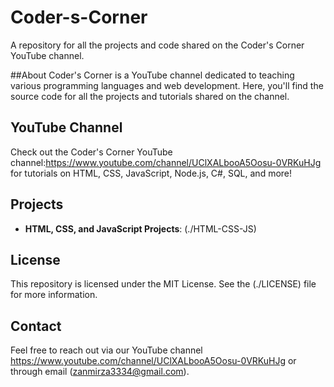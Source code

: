 # Coder-s-Corner
 A repository for all the projects and code shared on the Coder's Corner YouTube channel.
 
##About
Coder's Corner is a YouTube channel dedicated to teaching various programming languages and web development. Here, you'll find the source code for all the projects and tutorials shared on the channel.

## YouTube Channel
Check out the Coder's Corner YouTube channel:https://www.youtube.com/channel/UClXALbooA5Oosu-0VRKuHJg for tutorials on HTML, CSS, JavaScript, Node.js, C#, SQL, and more!

## Projects
- **HTML, CSS, and JavaScript Projects**: (./HTML-CSS-JS)

## License
This repository is licensed under the MIT License. See the (./LICENSE) file for more information.

## Contact
Feel free to reach out via our YouTube channel https://www.youtube.com/channel/UClXALbooA5Oosu-0VRKuHJg or through email (zanmirza3334@gmail.com).
